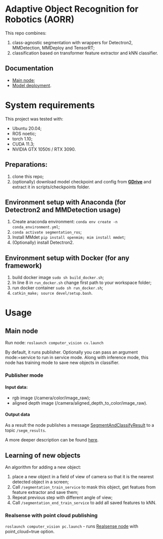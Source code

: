 # Adaptive Object Recognition for Robotics (AORR)

This repo combines: 
1. class-agnostic segmentation with wrappers for Detectron2, MMDetection, MMDeploy and TensorRT;
2. classification based on transformer feature extractor and kNN classifier.

## Documentation
 - [Main node](docs/Main_node.md);
 - [Model deployment](docs/Model_deployment.md).

# System requirements

This project was tested with:
- Ubuntu 20.04;
- ROS noetic;
- torch 1.10;
- CUDA 11.3;
- NVIDIA GTX 1050ti / RTX 3090.

## Preparations:
1. clone this repo;
2. (optionally) download model checkpoint and config from **[GDrive](https://drive.google.com/file/d/1GHeLyvsXV3rrEWwBA5H-omxduFUOOlH7/view?usp=sharing)** and extract it in scripts/checkpoints folder.

## Environment setup with Anaconda (for Detectron2 and MMDetection usage)
1. Create anaconda environment: ```conda env create -n conda_environment.yml```;
2. ```conda activate segmentation_ros```;
3. Install MMdet ```pip install openmim; mim install mmdet```;
4. (Optionally) install Detectron2.

## Environment setup with Docker (for any framework)

1. build docker image ```sudo sh build_docker.sh```;
2. In line 8 in ```run_docker.sh``` change first path to your workspace folder;
3. run docker container ```sudo sh run_docker.sh```;
4. ```catkin_make; source devel/setup.bash```.

# Usage
## Main node
Run node:
```roslaunch computer_vision cv.launch```

By default, it runs publisher. Optionally you can pass an argument mode:=service to run in service mode.
Along with inference mode, this node has training mode to save new objects in classifier.

### Publisher mode 
#### Input data:
 - rgb image (/camera/color/image_raw);
 - aligned depth image (/camera/aligned_depth_to_color/image_raw).
#### Output data
As a result the node publishes a message [SegmentAndClassifyResult](https://github.com/be2rlab/ROS-object-recognition/blob/master/msg/SegmentAndClassifyResult.msg) to a topic ```/segm_results```.

A more deeper description can be found [here](https://github.com/be2rlab/ROS-object-recognition/blob/master/docs/Main_node.md).
## Learning of new objects
An algorithm for adding a new object:
1. place a new object in a field of view of camera so that it is the nearest detected object in a screen;
2. Call ```/segmentation_train_service``` to mask this object, get featues from feature extractor and save them;
3. Repeat previous step with different angle of view;
4. Call ```/segmentation_end_train_service``` to add all saved features to kNN.

### Realsense with point cloud publishing

```roslaunch computer_vision pc.launch``` - runs [Realsense node](https://github.com/IntelRealSense/realsense-ros) with point_cloud=true option.
